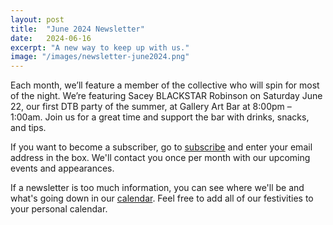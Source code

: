 ```yaml
---
layout: post
title:  "June 2024 Newsletter"
date:   2024-06-16
excerpt: "A new way to keep up with us."
image: "/images/newsletter-june2024.png"
---
```


Each month, we’ll feature a member of the collective who will spin for most of the night. We’re featuring Sacey BLACKSTAR Robinson on Saturday June 22, our first DTB party of the summer, at Gallery Art Bar at 8:00pm – 1:00am. Join us for a great time and support the bar with drinks, snacks, and tips.

If you want to become a subscriber, go to [subscribe](https://wearedtb.com/subscribe/) and enter your email address in the box. We'll contact you once per month with our upcoming events and appearances. 

If a newsletter is too much information, you can see where we'll be and what's going down in our [calendar](https://wearedtb.com/calendar/). Feel free to add all of our festivities to your personal calendar.
